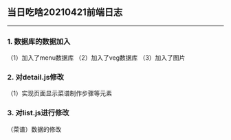 ## 当日吃啥20210421前端日志 ##

---

### 1. 数据库的数据加入 ###
（1）加入了menu数据库
（2）加入了veg数据库
（3）加入了图片 
### 2. 对detail.js修改 ###

（1）实现页面显示菜谱制作步骤等元素

### 3. 对list.js进行修改 ###
（菜谱）数据的修改

